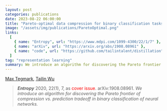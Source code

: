 ```yaml
---
layout: post
categories: publications
date: 2023-08-22 06:00:00
title: "Pareto-optimal data compression for binary classification tasks"
image: "/assets/img/publications/ParetoOptimal.png"
links:
  [
    { name: "Entropy", url: "https://www.mdpi.com/1099-4300/22/1/7" },
    { name: "arXiv", url: "https://arxiv.org/abs/1908.08961" },
    { name: "code", url: "https://github.com/tailintalent/distillation" },
  ]
tag: "representation learning"
summary: We introduce an algorithm for discovering the Pareto frontier of compression vs. prediction tradeoff in binary classification of neural networks.
---
```


[Max Tegmark](https://space.mit.edu/home/tegmark/), [Tailin Wu](https://tailin.org/)

> **_Entropy_** 2020, 22(1), 7, as <span style="color: red;">cover issue</span>. arXiv:1908.08961.
> _We introduce an algorithm for discovering the Pareto frontier of compression vs. prediction tradeoff in binary classification of neural networks._
